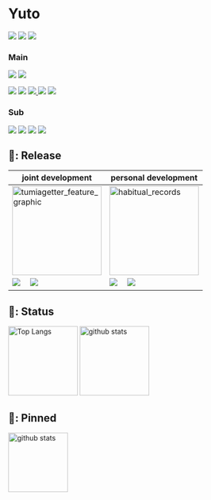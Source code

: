 # Yuto
<p align="left"> 
  <a href="https://twitter.com/tsukatsuka1783"><img src="https://img.shields.io/badge/-Twitter-white.svg?logo=twitter&logoColor=1DA1F2&style=flat"></a>  
  <a href="https://zenn.dev/tsukatsuka1783"><img src="https://img.shields.io/badge/-Zenn-9cf.svg?logo=zenn&logoColor=00ffff&style=flat&url=https://simpleicons.org/?q=zenn"></a>
  <img src="https://img.shields.io/badge/-Wantedly-8a2be2.svg?logo=wearos&logoColor=00bfff&style=flat">  
</p>


### Main 
<p align="left"> 
  <img src="https://img.shields.io/badge/-C-A8B9CC.svg?logo=c&logoColor=white&style=flat">  
  <a href="https://www.eclipse.org/"><img src="https://img.shields.io/badge/-Eclipse-2C2255.svg?logo=eclipse&logoColor=white&style=flat"></a>  
</p>
<p align="left">
  <a href="https://dart.dev/"><img src="https://img.shields.io/badge/-Dart-0175C2.svg?logo=dart&logoColor=00ffff&style=flat"></a>
  <a href="https://flutter.dev/"><img src="https://img.shields.io/badge/-Flutter-119EFF.svg?logo=flutter&logoColor=00ffff&style=flat"></a>
  <a href="https://firebase.google.com/?hl=ja"><img src="https://img.shields.io/badge/-Firebase-FFCA28.svg?logo=firebase&logoColor=ffff00&style=flat">
  <a href="https://developer.android.com/studio/intro?hl=ja"><img src="https://img.shields.io/badge/-Android Studio-3DDC84.svg?logo=androidstudio&logoColor=0175C2&style=flat"></a>
  <a href=""><img src="https://img.shields.io/badge/-VSCode-007ACC.svg?logo=visual-studio-code&logoColor=00bfff&style=flat"></a>
</p>  

### Sub 
<p align="left"> 
  <a href="https://www.python.org/"><img src="https://img.shields.io/badge/-Python-F9DC3E.svg?logo=python&logoColor=119EFF&style=flat"></a>
  <a href="https://docs.pytest.org/en/7.1.x/contents.html"><img src="https://img.shields.io/badge/-Pytest-0A9EDC.svg?logo=pytest&logoColor=adff2f&style=flat"></a>
  <a href="https://www.arduino.cc/"><img src="https://img.shields.io/badge/-Arduino-00979D.svg?logo=arduino&logoColor=white&style=flat"></a>  
  <a href="https://aws.amazon.com/jp/"><img src="https://img.shields.io/badge/-AWS-232F3E.svg?logo=amazonaws&logoColor=white&style=flat"></a>
</p>  

## :small_blue_diamond:: Release  
|joint development|personal development|
|---|---|
|<img alt="tumiagetter_feature_graphic" height="180px" src=https://user-images.githubusercontent.com/61080605/178375031-2ba2237c-832a-4233-9fac-b1217ad54c0a.png>|<img alt="habitual_records" height="180px" src=https://user-images.githubusercontent.com/61080605/178613822-0a5949ec-4be1-4957-928f-f84054c209f7.png>|
|<a href="https://apps.apple.com/jp/app/%E3%81%A4%E3%81%BF%E3%81%82%E3%81%92%E3%81%A3%E3%81%9F%E3%83%BC/id1626830264"><img src="https://img.shields.io/badge/-App Store-white.svg?logo=appstore&logoColor=119EFF&style=flat"></a>&emsp; <a href="https://play.google.com/store/apps/details?id=com.zerokaraapp.tumiagetter"><img src="https://img.shields.io/badge/-Google Play-white.svg?logo=googleplay&logoColor=119EFF&style=flat"></a>|<a href="https://apps.apple.com/us/app/%E7%BF%92%E6%85%A3%E5%8C%96%E8%A8%98%E9%8C%B2/id1624851041"><img src="https://img.shields.io/badge/-App Store-white.svg?logo=appstore&logoColor=119EFF&style=flat"></a>&emsp; <a href="https://play.google.com/store/apps/details?id=com.Yuto.habitual_records"><img src="https://img.shields.io/badge/-Google Play-white.svg?logo=googleplay&logoColor=119EFF&style=flat"></a>|

## :small_blue_diamond:: Status  

<p align="left"> 
  <img alt="Top Langs" height="140px" src="https://github-readme-stats.vercel.app/api/top-langs/?username=matttake&layout=compact&theme=buefy=true&theme=onedark" />
  <img alt="github stats" height="140px" src="https://github-readme-stats.vercel.app/api?username=matttake&show_icons=true&theme=buefy" />
</p>

## :small_blue_diamond:: Pinned  

<p align="left"> 
  <img alt="github stats" height="120px" src="https://github-readme-stats.vercel.app/api/pin/?username=matttake&repo=Habitual_Records" />
</p>





<!--
**matttake/matttake** is a ✨ _special_ ✨ repository because its `README.md` (this file) appears on your GitHub profile.

Here are some ideas to get you started:

- 🔭 I’m currently working on ...
- 🌱 I’m currently learning ...
- 👯 I’m looking to collaborate on ...
- 🤔 I’m looking for help with ...
- 💬 Ask me about ...
- 📫 How to reach me: ...
- 😄 Pronouns: ...
- ⚡ Fun fact: ...
-->
